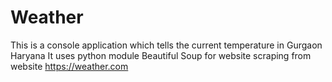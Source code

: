 # Weather
This is a console application which tells the current temperature in Gurgaon Haryana
It uses python module Beautiful Soup for website scraping from website https://weather.com
